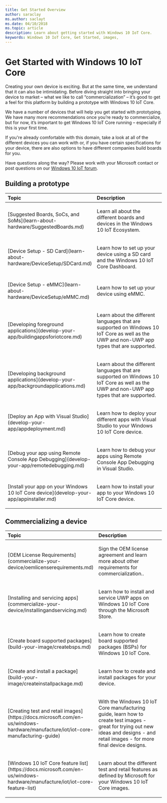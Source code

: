 ```yaml
--- 
title: Get Started Overview
author: saraclay 
ms.author: saclayt 
ms.date: 04/10/2018 
ms.topic: article 
description: Learn about getting started with Windows 10 IoT Core.
keywords: Windows 10 IoT Core, Get Started, images, 
--- 
```


# Get Started with Windows 10 IoT Core

Creating your own device is exciting. But at the same time, we understand that it can also be intimidating. Before diving straight into bringing your device to market – what we like to call “commercialization” – it’s good to get a feel for this platform by building a prototype with Windows 10 IoT Core. 
 
We have a number of devices that will help you get started with prototyping. We have many more recommendations once you’re ready to commercialize, but for now, it’s important to get Windows 10 IoT Core running – especially if this is your first time. 

If you're already comfortable with this domain, take a look at all of the different devices you can work with or, if you have certain specifications for your device, there are also options to have different companies build boards for you.

Have questions along the way? Please work with your Microsoft contact or post questions on our [Windows 10 IoT forum](https://social.msdn.microsoft.com/forums/en-US/home?forum=WindowsIoT).

## Building a prototype

<table>
<colgroup>
<col width="50%" />
<col width="50%" />
</colgroup>
<thead>
<tr class="header">
<th align="left">Topic</th>
<th align="left">Description</th>
</tr>
</thead>
<tbody>

<tr class="odd">
<td align="left"><p>[Suggested Boards, SoCs, and SoMs](learn-about-hardware/SuggestedBoards.md)</p></td>
<td align="left"><p>Learn all about the different boards and devices in the Windows 10 IoT Ecosystem.</p></td>
</tr>

<tr class="odd">
<td align="left"><p>[Device Setup - SD Card](learn-about-hardware/DeviceSetup/SDCard.md)</p></td>
<td align="left"><p>Learn how to set up your device using a SD card and the Windows 10 IoT Core Dashboard.</p></td>
</tr>

<tr class="odd">
<td align="left"><p>[Device Setup - eMMC](learn-about-hardware/DeviceSetup/eMMC.md)</p></td>
<td align="left"><p>Learn how to set up your device using eMMC.</p></td>
</tr>

<tr class="odd">
<td align="left"><p>[Developing foreground applications](develop-your-app/buildingappsforiotcore.md)</p></td>
<td align="left"><p>Learn about the different languages that are supported on Windows 10 IoT Core as well as the UWP and non-UWP app types that are supported.</p></td>
</tr>

<tr class="odd">
<td align="left"><p>[Developing background applications](develop-your-app/backgroundapplications.md)</p></td>
<td align="left"><p>Learn about the different languages that are supported on Windows 10 IoT Core as well as the UWP and non-UWP app types that are supported.</p></td>
</tr>

<tr class="odd">
<td align="left"><p>[Deploy an App with Visual Studio](develop-your-app/appdeployment.md)</p></td>
<td align="left"><p>Learn how to deploy your different apps with Visual Studio to your Windows 10 IoT Core device.</p></td>
</tr>

<tr class="odd">
<td align="left"><p>[Debug your app using Remote Console App Debugging](develop-your-app/remotedebugging.md)</p></td>
<td align="left"><p>Learn how to debug your apps using Remote Console App Debugging in Visual Studio.</p></td>
</tr>

<tr class="odd">
<td align="left"><p>[Install your app on your Windows 10 IoT Core device](develop-your-app/appinstaller.md)</p></td>
<td align="left"><p>Learn how to install your app to your Windows 10 IoT Core device.</p></td>
</tr>

</tbody>
</table>

## Commercializing a device

<table>
<colgroup>
<col width="50%" />
<col width="50%" />
</colgroup>
<thead>
<tr class="header">
<th align="left">Topic</th>
<th align="left">Description</th>
</tr>
</thead>
<tbody>

<tr class="odd">
<td align="left"><p>[OEM License Requirements](commercialize-your-device/oemlicenserequirements.md)</p></td>
<td align="left"><p>Sign the OEM license agreement and learn more about other requirements for commercialization..</p></td>
</tr>

<tr class="odd">
<td align="left"><p>[Installing and servicing apps](commercialize-your-device/installingandservicing.md)</p></td>
<td align="left"><p>Learn how to install and service UWP apps on Windows 10 IoT Core through the Microsoft Store.</p></td>
</tr>

<tr class="odd">
<td align="left"><p>[Create board supported packages](build-your-image/createbsps.md)</p></td>
<td align="left"><p>Learn how to create board supported packages (BSPs) for Windows 10 IoT Core.</p></td>
</tr>

<tr class="odd">
<td align="left"><p>[Create and install a package](build-your-image/createinstallpackage.md)</p></td>
<td align="left"><p>Learn how to create and install packages for your device.</p></td>
</tr>

<tr class="odd">
<td align="left"><p>[Creating test and retail images](https://docs.microsoft.com/en-us/windows-hardware/manufacture/iot/iot-core-manufacturing-guide)</p></td>
<td align="left"><p>With the Windows 10 IoT Core manufacturing guide, learn how to create test images - great for trying out new ideas and designs - and retail images - for more final device designs.</p></td>
</tr>

<tr class="odd">
<td align="left"><p>[Windows 10 IoT Core feature list](https://docs.microsoft.com/en-us/windows-hardware/manufacture/iot/iot-core-feature-list)</p></td>
<td align="left"><p>Learn about the different test and retail features as defined by Microsoft for your Windows 10 IoT Core images.</p></td>
</tr>

</tbody>
</table>
